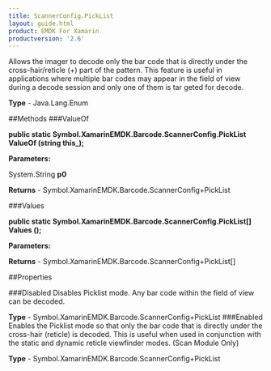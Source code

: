 ```yaml
---
title: ScannerConfig.PickList
layout: guide.html
product: EMDK For Xamarin 
productversion: '2.6' 
---
```

Allows the imager to decode only the bar code that is directly under the cross-hair/reticle (+) part of the pattern. This feature is useful in applications where multiple bar codes may appear in the field of view during a decode session and only one of them is tar geted for decode.

**Type** - Java.Lang.Enum

##Methods
###ValueOf

**public static Symbol.XamarinEMDK.Barcode.ScannerConfig.PickList ValueOf (string this_);**


        

**Parameters:**

System.String **p0** 

**Returns** - Symbol.XamarinEMDK.Barcode.ScannerConfig+PickList

###Values

**public static Symbol.XamarinEMDK.Barcode.ScannerConfig.PickList[] Values ();**


        

**Parameters:**

**Returns** - Symbol.XamarinEMDK.Barcode.ScannerConfig+PickList[]

##Properties

###Disabled
Disables Picklist mode. Any bar code within the field of view can be decoded.

**Type** - Symbol.XamarinEMDK.Barcode.ScannerConfig+PickList
###Enabled
Enables the Picklist mode so that only the bar code that is directly under the cross-hair (reticle) is decoded. This is useful when used in conjunction with the static and dynamic reticle viewfinder modes. (Scan Module Only)

**Type** - Symbol.XamarinEMDK.Barcode.ScannerConfig+PickList
